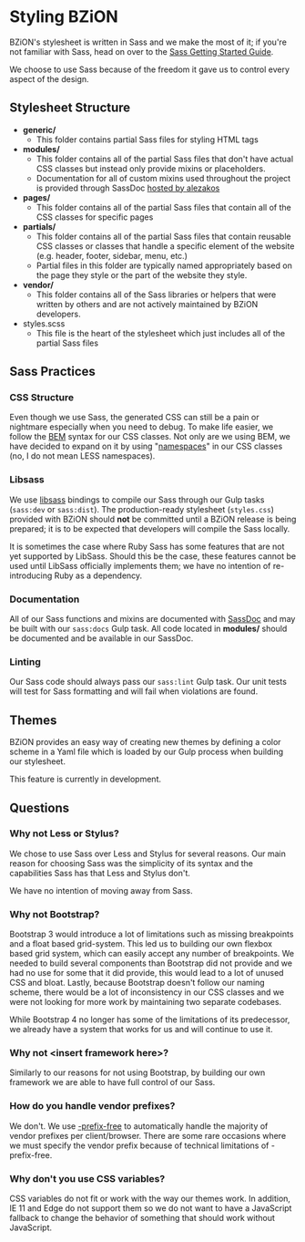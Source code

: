 Styling BZiON
===

BZiON's stylesheet is written in Sass and we make the most of it; if you're not familiar with Sass, head on over to the [Sass Getting Started Guide](http://sass-lang.com/guide).

We choose to use Sass because of the freedom it gave us to control every aspect of the design.

## Stylesheet Structure

- **generic/**
    - This folder contains partial Sass files for styling HTML tags
- **modules/**
    - This folder contains all of the partial Sass files that don't have actual CSS classes but instead only provide mixins or placeholders.
    - Documentation for all of custom mixins used throughout the project is provided through SassDoc [hosted by alezakos](http://bziondoc.helit.tech/sassdoc/)
- **pages/**
    - This folder contains all of the partial Sass files that contain all of the CSS classes for specific pages
- **partials/**
    - This folder contains all of the partial Sass files that contain reusable CSS classes or classes that handle a specific element of the website (e.g. header, footer, sidebar, menu, etc.)
    - Partial files in this folder are typically named appropriately based on the page they style or the part of the website they style.
- **vendor/**
    - This folder contains all of the Sass libraries or helpers that were written by others and are not actively maintained by BZiON developers.
- styles.scss
    - This file is the heart of the stylesheet which just includes all of the partial Sass files

## Sass Practices

### CSS Structure

Even though we use Sass, the generated CSS can still be a pain or nightmare especially when you need to debug. To make life easier, we follow the [BEM](http://csswizardry.com/2013/01/mindbemding-getting-your-head-round-bem-syntax/) syntax for our CSS classes. Not only are we using BEM, we have decided to expand on it by using "[namespaces](http://csswizardry.com/2015/03/more-transparent-ui-code-with-namespaces/)" in our CSS classes (no, I do not mean LESS namespaces).

### Libsass

We use [libsass](http://libsass.org/) bindings to compile our Sass through our Gulp tasks (`sass:dev` or `sass:dist`). The production-ready stylesheet (`styles.css`) provided with BZiON should **not** be committed until a BZiON release is being prepared; it is to be expected that developers will compile the Sass locally.

It is sometimes the case where Ruby Sass has some features that are not yet supported by LibSass. Should this be the case, these features cannot be used until LibSass officially implements them; we have no intention of re-introducing Ruby as a dependency.

### Documentation

All of our Sass functions and mixins are documented with [SassDoc](http://sassdoc.com/) and may be built with our `sass:docs` Gulp task. All code located in **modules/** should be documented and be available in our SassDoc.

### Linting

Our Sass code should always pass our `sass:lint` Gulp task. Our unit tests will test for Sass formatting and will fail when violations are found.

## Themes

BZiON provides an easy way of creating new themes by defining a color scheme in a Yaml file which is loaded by our Gulp process when building our stylesheet.

This feature is currently in development.

## Questions

### Why not Less or Stylus?

We chose to use Sass over Less and Stylus for several reasons. Our main reason for choosing Sass was the simplicity of its syntax and the capabilities Sass has that Less and Stylus don't.

We have no intention of moving away from Sass.

### Why not Bootstrap?

Bootstrap 3 would introduce a lot of limitations such as missing breakpoints and a float based grid-system. This led us to building our own flexbox based grid system, which can easily accept any number of breakpoints. We needed to build several components than Bootstrap did not provide and we had no use for some that it did provide, this would lead to a lot of unused CSS and bloat. Lastly, because Bootstrap doesn't follow our naming scheme, there would be a lot of inconsistency in our CSS classes and we were not looking for more work by maintaining two separate codebases.

While Bootstrap 4 no longer has some of the limitations of its predecessor, we already have a system that works for us and will continue to use it.

### Why not &lt;insert framework here&gt;?

Similarly to our reasons for not using Bootstrap, by building our own framework we are able to have full control of our Sass.

### How do you handle vendor prefixes?

We don't. We use [-prefix-free](http://leaverou.github.io/prefixfree/) to automatically handle the majority of vendor prefixes per client/browser. There are some rare occasions where we must specify the vendor prefix because of technical limitations of -prefix-free.

### Why don't you use CSS variables?

CSS variables do not fit or work with the way our themes work. In addition, IE 11 and Edge do not support them so we do not want to have a JavaScript fallback to change the behavior of something that should work without JavaScript.